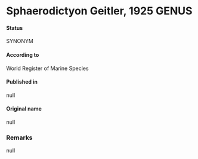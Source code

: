 Sphaerodictyon Geitler, 1925 GENUS
=======

#### Status
SYNONYM

#### According to
World Register of Marine Species

#### Published in
null

#### Original name
null

### Remarks
null